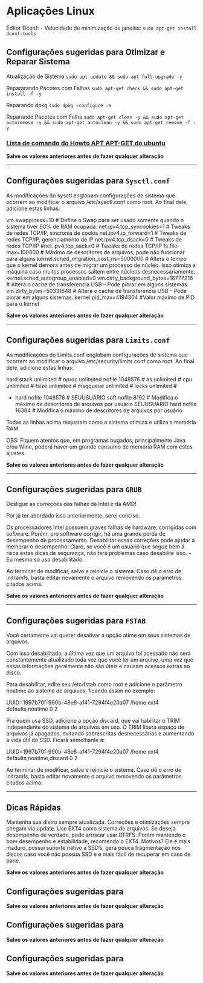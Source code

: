 
# Aplicações Linux

Editor Dconf: - Velocidade de minimização de janelas:
`sudo apt-get install dconf-tools`

## Configurações sugeridas para Otimizar e Reparar Sistema

Atualização de Sistema
`sudo apt update && sudo apt full-upgrade -y`

Repararando Pacotes com Falhas
`sudo apt-get check && sudo apt-get install -f -y`

Reparando dpkg
`sudo dpkg -configure -a`

Reparando Pacotes com Falha
`sudo apt-get clean -y && sudo apt-get autoremove -y && sudo apt-get autoclean -y && sudo apt-get remove -f -y`

### [Lista de comando do Howto APT APT-GET do ubuntu](ubuntuhelp_AptGet.md)


**Salve os valores anteriores antes de fazer qualquer alteração**

---

## Configurações sugeridas para `Sysctl.conf`

As modificações do sysctl englobam configurações de sistema que ocorrem ao modificar o arquivo /etc/sysctl.conf como root.
Ao final dele, adicione estas linhas:

vm.swappiness=10 # Define o Swap para ser usado somente quando o sistema tiver 90% de RAM ocupada.
net.ipv4.tcp_syncookies=1 # Tweaks de redes TCP/IP, sincronia de cookis
net.ipv4.ip_forward=1 # Tweaks de redes TCP/IP, gerenciamento de IP
net.ipv4.tcp_dsack=0 # Tweaks de redes TCP/IP
#net.ipv4.tcp_sack=0 # Tweaks de redes TCP/IP
fs.file-max=100000 # Máximo de descritores de arquivos, pode não funcionar para alguns
kernel.sched_migration_cost_ns=5000000 # Altera o tempo que o kernel demora antes de migrar um processo de núcleo. Isso otimiza a máquina caso muitos processos saltem entre núcleos desnecessariamente.
kernel.sched_autogroup_enabled=0
vm.dirty_background_bytes=16777216 # Altera o cache de transferencia USB – Pode piorar em alguns sistemas.
vm.dirty_bytes=50331648 # Altera o cache de transferencia USB – Pode piorar em alguns sistemas.
kernel.pid_max=4194304 #Valor máximo de PID para o kernel

**Salve os valores anteriores antes de fazer qualquer alteração**

---

## Configurações sugeridas para `Limits.conf`
As modificações do Limits.conf englobam configurações de sistema que ocorrem ao modificar o arquivo /etc/security/limits.conf como root. Ao final dele, adicione estas linhas:

hard stack unlimited #
nproc unlimited
nofile 1048576 #
as unlimited #
cpu unlimited #
fsize unlimited #
msgqueue unlimited #
locks unlimited #
* hard nofile 1048576 #
SEUUSUARIO soft nofile 8192 # Modifica o máximo de descritores de arquivos por usuário
SEUUSUARIO hard nofile 16384 # Modifica o máximo de descritores de arquivos por usuário

Todas as linhas acima reajustam como o sistema otimiza e utiliza a memória RAM.

OBS: Fiquem atentos que, em programas bugados, principalmente Java e/ou Wine, poderá haver um grande consumo de memória RAM com estes ajustes.

**Salve os valores anteriores antes de fazer qualquer alteração**

---

## Configurações sugeridas para `GRUB`
Desligue as correções das falhas da Intel e da AMD!

Por já ter abordado isso anteriormente, serei conciso.

Os processadores Intel possuem graves falhas de hardware, corrigidas com software. Porém, pro software corrigir, há uma grande perda de desempenho de processamento. Desabilitar essas correções pode ajudar a melhorar o desempenho! Claro, se você é um usuário que segue bem á risca estas dicas de segurança, não terá problemas caso desabilite isso. – Eu mesmo só uso desabilitado.

Ao terminar de modificar, salve e reinicie o sistema.
Caso dê o erro de initramfs, basta editar novamente o arquivo removendo os parâmetros citados acima.

**Salve os valores anteriores antes de fazer qualquer alteração**

---

## Configurações sugeridas para `FSTAB`
Você certamente vai querer desativar a opção atime em seus sistemas de arquivos.

Com isso desabilitado, a última vez que um arquivo foi acessado não será constantemente atualizado toda vez que você ler um arquivo, uma vez que essas informações geralmente não são úteis e causam acessos extras ao disco.

Para desabilitar, edite seu /etc/fstab como root e adicione o parâmetro noatime ao sistema de arquivos, ficando assim no exemplo:

UUID=1997b70f-990b-48e8-a141-7294f4e20a07 /home ext4 defaults,noatime 0 2

Pra quem usa SSD, adicione a opção discard, que vai habilitar o TRIM independente do sistema de arquivos em uso.
O TRIM libera espaço de arquivos já apagados, evitando sobrescritas desnecessárias e aumentando a vida útil do SSD. Ficará semelhante a:

UUID=1997b70f-990b-48e8-a141-7294f4e20a07 /home ext4 defaults,noatime,discard 0 2

Ao terminar de modificar, salve e reinicie o sistema.
Caso dê o erro de initramfs, basta editar novamente o arquivo removendo os parâmetros citados acima.


---

## Dicas Rápidas

Mantenha sua distro sempre atualizada. Correções e otimizações sempre chegam via update.
Use EXT4 como sistema de arquivos.
Se deseja desempenho de verdade, pode arriscar usar BTRFS. Porém mantendo o bom desempenho e estabilidade, recomendo o EXT4. Motivos? Ele é mais maduro, possui suporte nativo a SSD’s, gera pouca fragmentação nos discos caso você não possua SSD e é mais fácil de recuperar em caso de pane.

**Salve os valores anteriores antes de fazer qualquer alteração**

## Configurações sugeridas para 

**Salve os valores anteriores antes de fazer qualquer alteração**
## Configurações sugeridas para 

**Salve os valores anteriores antes de fazer qualquer alteração**
## Configurações sugeridas para 

**Salve os valores anteriores antes de fazer qualquer alteração**